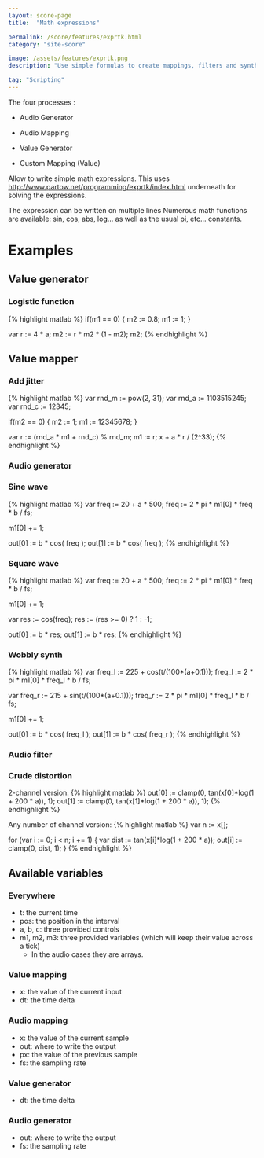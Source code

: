 ```yaml
---
layout: score-page
title:  "Math expressions"

permalink: /score/features/exprtk.html
category: "site-score"

image: /assets/features/exprtk.png
description: "Use simple formulas to create mappings, filters and synths"

tag: "Scripting"
---
```


The four processes : 
- Audio Generator
- Audio Mapping 

- Value Generator
- Custom Mapping (Value)

Allow to write simple math expressions.
This uses http://www.partow.net/programming/exprtk/index.html underneath for solving the expressions.

The expression can be written on multiple lines
Numerous math functions are available: sin, cos, abs, log... as well as the usual pi, etc... constants.

# Examples

## Value generator

### Logistic function
{% highlight matlab %}
if(m1 == 0) { 
  m2 := 0.8; 
  m1 := 1; 
}

var r := 4 * a;
m2 := r * m2 * (1 - m2);
m2;
{% endhighlight %}

## Value mapper

### Add jitter
{% highlight matlab %}
var rnd_m := pow(2, 31);
var rnd_a := 1103515245;
var rnd_c := 12345;

if(m2 == 0) { 
  m2 := 1; 
  m1 := 12345678; 
}

var r := (rnd_a * m1 + rnd_c) % rnd_m;
m1 := r;
x + a * r / (2^33);
{% endhighlight %}

### Audio generator

### Sine wave
{% highlight matlab %}
var freq := 20 + a * 500;
freq := 2 * pi * m1[0] *  freq * b / fs;

m1[0] += 1;

out[0] := b * cos( freq );
out[1] := b * cos( freq );
{% endhighlight %}

### Square wave
{% highlight matlab %}
var freq := 20 + a * 500;
freq := 2 * pi * m1[0] *  freq * b / fs;

m1[0] += 1;

var res := cos(freq);
res := (res >= 0) ? 1 : -1;

out[0] := b * res;
out[1] := b * res;
{% endhighlight %}
### Wobbly synth

{% highlight matlab %}
var freq_l := 225 +  cos(t/(100*(a+0.1)));
freq_l := 2 * pi * m1[0] *  freq_l * b / fs;

var freq_r := 215 +  sin(t/(100*(a+0.1)));
freq_r := 2 * pi * m1[0] *  freq_l * b / fs;

m1[0] += 1;

out[0] := b * cos( freq_l );
out[1] := b * cos( freq_r );
{% endhighlight %}

### Audio filter

### Crude distortion

2-channel version:
{% highlight matlab %}
out[0] := clamp(0,  tan(x[0]*log(1 + 200 * a)), 1);
out[1] := clamp(0,  tan(x[1]*log(1 + 200 * a)), 1);
{% endhighlight %}

Any number of channel version:
{% highlight matlab %}
var n := x[];

for (var i := 0; i < n; i += 1) {
  var dist := tan(x[i]*log(1 + 200 * a));
  out[i] := clamp(0, dist, 1);
}
{% endhighlight %}


## Available variables

### Everywhere
* t: the current time
* pos: the position in the interval
* a, b, c: three provided controls
* m1, m2, m3: three provided variables (which will keep their value across a tick)
  * In the audio cases they are arrays.

### Value mapping

* x: the value of the current input
* dt: the time delta
  
### Audio mapping 

* x: the value of the current sample
* out: where to write the output
* px: the value of the previous sample
* fs: the sampling rate

### Value generator

* dt: the time delta

### Audio generator 

* out: where to write the output
* fs: the sampling rate
